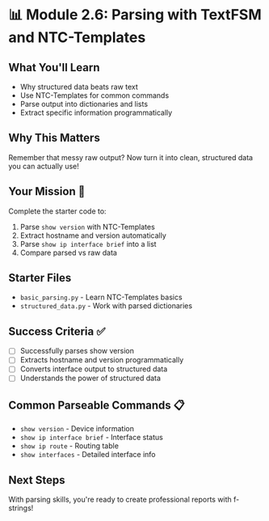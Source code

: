 # 📊 Module 2.6: Parsing with TextFSM and NTC-Templates

## What You'll Learn

- Why structured data beats raw text  
- Use NTC-Templates for common commands
- Parse output into dictionaries and lists
- Extract specific information programmatically

## Why This Matters

Remember that messy raw output? Now turn it into clean, structured data you can actually use!

## Your Mission 🎯

Complete the starter code to:

1. Parse `show version` with NTC-Templates
2. Extract hostname and version automatically  
3. Parse `show ip interface brief` into a list
4. Compare parsed vs raw data

## Starter Files

- `basic_parsing.py` - Learn NTC-Templates basics
- `structured_data.py` - Work with parsed dictionaries

## Success Criteria ✅

- [ ] Successfully parses show version
- [ ] Extracts hostname and version programmatically
- [ ] Converts interface output to structured data
- [ ] Understands the power of structured data

## Common Parseable Commands 📋

- `show version` - Device information
- `show ip interface brief` - Interface status
- `show ip route` - Routing table  
- `show interfaces` - Detailed interface info

## Next Steps

With parsing skills, you're ready to create professional reports with f-strings!